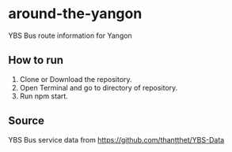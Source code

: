 # around-the-yangon
YBS Bus route information for Yangon

## How to run
1. Clone or Download the repository.
2. Open Terminal and go to directory of repository.
3. Run npm start.

## Source
YBS Bus service data from https://github.com/thantthet/YBS-Data
